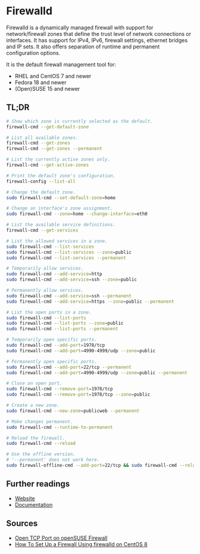 # Firewalld

Firewalld is a dynamically managed firewall with support for network/firewall zones that define the trust level of network connections or interfaces. It has support for IPv4, IPv6, firewall settings, ethernet bridges and IP sets. It also offers separation of runtime and permanent configuration options.

It is the default firewall management tool for:
- RHEL and CentOS 7 and newer
- Fedora 18 and newer
- (Open)SUSE 15 and newer

## TL;DR

```sh
# Show which zone is currently selected as the default.
firewall-cmd --get-default-zone

# List all available zones.
firewall-cmd --get-zones
firewall-cmd --get-zones --permanent

# List the currently active zones only.
firewall-cmd --get-active-zones

# Print the default zone's configuration.
firewall-config --list-all

# Change the default zone.
sudo firewall-cmd --set-default-zone=home

# Change an interface's zone assignment.
sudo firewall-cmd --zone=home --change-interface=eth0

# List the available service definitions.
firewall-cmd --get-services

# List the allowed services in a zone.
sudo firewall-cmd --list-services
sudo firewall-cmd --list-services --zone=public
sudo firewall-cmd --list-services --permanent

# Temporarily allow services.
sudo firewall-cmd --add-service=http
sudo firewall-cmd --add-service=ssh --zone=public

# Permanently allow services.
sudo firewall-cmd --add-service=ssh --permanent
sudo firewall-cmd --add-service=https --zone=public --permanent

# List the open ports in a zone.
sudo firewall-cmd --list-ports
sudo firewall-cmd --list-ports --zone=public
sudo firewall-cmd --list-ports --permanent

# Temporarily open specific ports.
sudo firewall-cmd --add-port=1978/tcp
sudo firewall-cmd --add-port=4990-4999/udp --zone=public

# Permanently open specific ports.
sudo firewall-cmd --add-port=22/tcp --permanent
sudo firewall-cmd --add-port=4990-4999/udp --zone=public --permanent

# Close an open port.
sudo firewall-cmd --remove-port=1978/tcp
sudo firewall-cmd --remove-port=1978/tcp --zone=public

# Create a new zone.
sudo firewall-cmd --new-zone=publicweb --permanent

# Make changes permanent.
sudo firewall-cmd --runtime-to-permanent

# Reload the firewall.
sudo firewall-cmd --reload

# Use the offline version.
# '--permanent' does not work here.
sudo firewall-offline-cmd --add-port=22/tcp && sudo firewall-cmd --reload
```

## Further readings

- [Website]
- [Documentation]

[documentation]: https://firewalld.org/documentation/
[website]: https://firewalld.org/

## Sources

- [Open TCP Port on openSUSE Firewall]
- [How To Set Up a Firewall Using firewalld on CentOS 8]

[how to set up a firewall using firewalld on centos 8]: https://www.digitalocean.com/community/tutorials/how-to-set-up-a-firewall-using-firewalld-on-centos-8
[open tcp port on opensuse firewall]: https://vazhavandan.blogspot.com/2020/08/open-tcp-port-on-opensuse-firewall.html
